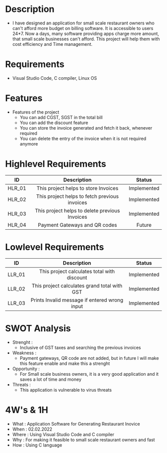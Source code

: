 # Description
* I have designed an application for small scale restaurant owners who can't afford more budget on billing software. It is accessible to users 24*7. Now a days, many software providing apps charge more amount, that small scale businesses can't afford. This project will help them with cost efficiency and Time management.
# Requirements
* Visual Studio Code, C compiler, Linux OS
# Features
* Features of the project
    * You can add CGST, SGST in the total bill
    * You can add the discount feature 
    * You can store the invoice generated and fetch it back, whenever required
    * You can delete the entry of the invoice when it is not required anymore
# Highlevel Requirements
|ID|Description|Status|
|:--:|:--:|:--:|
|HLR_01|This project helps to store Invoices|Implemented|
|HLR_02|This project helps to fetch previous invoices|Implemented|
|HLR_03|This project helps to delete previous Invoices|Implemented|
|HLR_04|Payment Gateways and QR codes|Future|

    
# Lowlevel Requirements
|ID|Description|Status|
|:--:|:--:|:--:|
|LLR_01|This project calculates total with discount|Implemented|
|LLR_02|This project calculates grand total with GST|Implemented|
|LLR_03|Prints Invalid message if entered wrong input|Implemented|

# SWOT Analysis
* Strenght : 
    * Inclusive of GST taxes and searching the previous invoices
* Weakness : 
    * Payment gateways, QR code are not added, but in future I will make this feature enable and make this a strenght
* Opportunity :
    * For Small scale business owners, it is a very good application and it saves a lot of time and money
* Threats : 
    * This application is vulnerable to virus threats

# 4W's & 1H
* What : Application Software for Generating Restaurant Inovice 
* When : 02.02.2022
* Where : Using Visual Studio Code and C compiler
* Why : For making it feasible to small scale restaurant owners and fast 
* How : Using C language
